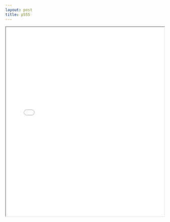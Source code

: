 ```yaml
---
layout: post
title: p555
---
```


<div class="pdf-container">
<iframe src="/ea/assets/pdfs/p555.pdf" height="600" width="100%" allowFullScreen="true"></iframe>
</div>

